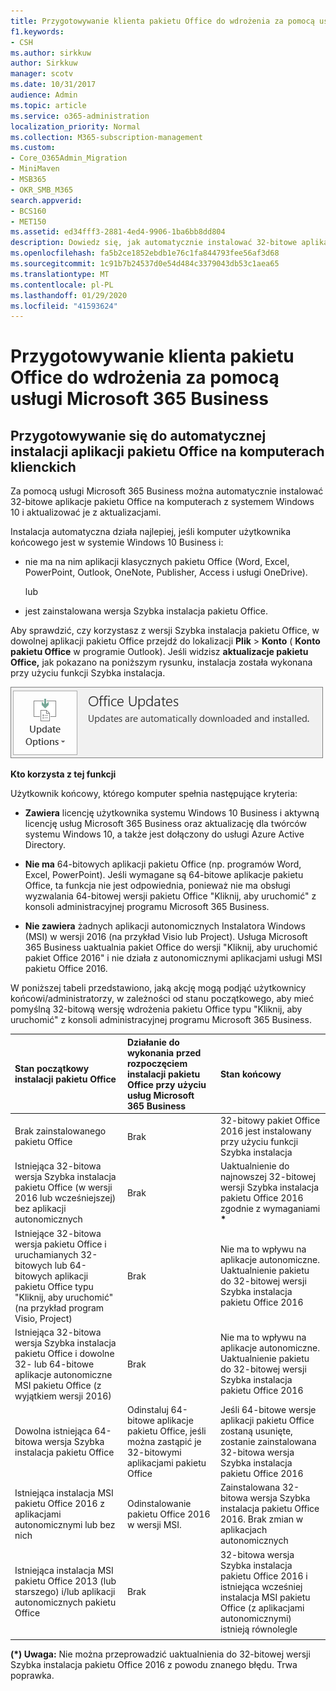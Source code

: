 ```yaml
---
title: Przygotowywanie klienta pakietu Office do wdrożenia za pomocą usługi Microsoft 365 Business
f1.keywords:
- CSH
ms.author: sirkkuw
author: Sirkkuw
manager: scotv
ms.date: 10/31/2017
audience: Admin
ms.topic: article
ms.service: o365-administration
localization_priority: Normal
ms.collection: M365-subscription-management
ms.custom:
- Core_O365Admin_Migration
- MiniMaven
- MSB365
- OKR_SMB_M365
search.appverid:
- BCS160
- MET150
ms.assetid: ed34fff3-2881-4ed4-9906-1ba6bb8dd804
description: Dowiedz się, jak automatycznie instalować 32-bitowe aplikacje pakietu Office na komputerach z systemem Windows 10 i aktualizować je.
ms.openlocfilehash: fa5b2ce1852ebdb1e76c1fa844793fee56af3d68
ms.sourcegitcommit: 1c91b7b24537d0e54d484c3379043db53c1aea65
ms.translationtype: MT
ms.contentlocale: pl-PL
ms.lasthandoff: 01/29/2020
ms.locfileid: "41593624"
---
```

# <a name="prepare-for-office-client-deployment-by-microsoft-365-business"></a>Przygotowywanie klienta pakietu Office do wdrożenia za pomocą usługi Microsoft 365 Business

## <a name="prepare-to-automatically-install-office-apps-to-client-computers"></a>Przygotowywanie się do automatycznej instalacji aplikacji pakietu Office na komputerach klienckich

Za pomocą usługi Microsoft 365 Business można automatycznie instalować 32-bitowe aplikacje pakietu Office na komputerach z systemem Windows 10 i aktualizować je z aktualizacjami.
  
Instalacja automatyczna działa najlepiej, jeśli komputer użytkownika końcowego jest w systemie Windows 10 Business i:
  
- nie ma na nim aplikacji klasycznych pakietu Office (Word, Excel, PowerPoint, Outlook, OneNote, Publisher, Access i usługi OneDrive).
    
    lub
    
- jest zainstalowana wersja Szybka instalacja pakietu Office.
    
Aby sprawdzić, czy korzystasz z wersji Szybka instalacja pakietu Office, w dowolnej aplikacji pakietu Office przejdź do lokalizacji **Plik** \> **Konto** ( **Konto pakietu Office** w programie Outlook). Jeśli widzisz **aktualizacje pakietu Office,** jak pokazano na poniższym rysunku, instalacja została wykonana przy użyciu funkcji Szybka instalacja. 
  
![Screenshot of Office updates in Office app Account](media/e3439380-fa43-4ed6-ae5d-64851c297df5.png)
  
 **Kto korzysta z tej funkcji**
  
Użytkownik końcowy, którego komputer spełnia następujące kryteria:
  
- **Zawiera** licencję użytkownika systemu Windows 10 Business i aktywną licencję usług Microsoft 365 Business oraz aktualizację dla twórców systemu Windows 10, a także jest dołączony do usługi Azure Active Directory. 
    
- **Nie ma** 64-bitowych aplikacji pakietu Office (np. programów Word, Excel, PowerPoint). Jeśli wymagane są 64-bitowe aplikacje pakietu Office, ta funkcja nie jest odpowiednia, ponieważ nie ma obsługi wyzwalania 64-bitowej wersji pakietu Office "Kliknij, aby uruchomić" z konsoli administracyjnej programu Microsoft 365 Business. 
    
- **Nie zawiera** żadnych aplikacji autonomicznych Instalatora Windows (MSI) w wersji 2016 (na przykład Visio lub Project). Usługa Microsoft 365 Business uaktualnia pakiet Office do wersji "Kliknij, aby uruchomić pakiet Office 2016" i nie działa z autonomicznymi aplikacjami usługi MSI pakietu Office 2016. 
    
W poniższej tabeli przedstawiono, jaką akcję mogą podjąć użytkownicy końcowi/administratorzy, w zależności od stanu początkowego, aby mieć pomyślną 32-bitową wersję wdrożenia pakietu Office typu "Kliknij, aby uruchomić" z konsoli administracyjnej programu Microsoft 365 Business.
  
|**Stan początkowy instalacji pakietu Office**|**Działanie do wykonania przed rozpoczęciem instalacji pakietu Office przy użyciu usług Microsoft 365 Business**|**Stan końcowy**|
|:-----|:-----|:-----|
|Brak zainstalowanego pakietu Office  <br/> |Brak  <br/> |32-bitowy pakiet Office 2016 jest instalowany przy użyciu funkcji Szybka instalacja  <br/> |
|Istniejąca 32-bitowa wersja Szybka instalacja pakietu Office (w wersji 2016 lub wcześniejszej) bez aplikacji autonomicznych  <br/> |Brak  <br/> |Uaktualnienie do najnowszej 32-bitowej wersji Szybka instalacja pakietu Office 2016 zgodnie z wymaganiami **\*** <br/> |
|Istniejące 32-bitowa wersja pakietu Office i uruchamianych 32-bitowych lub 64-bitowych aplikacji pakietu Office typu "Kliknij, aby uruchomić" (na przykład program Visio, Project)  <br/> |Brak  <br/> |Nie ma to wpływu na aplikacje autonomiczne. Uaktualnienie pakietu do 32-bitowej wersji Szybka instalacja pakietu Office 2016  <br/> |
|Istniejąca 32-bitowa wersja Szybka instalacja pakietu Office i dowolne 32- lub 64-bitowe aplikacje autonomiczne MSI pakietu Office (z wyjątkiem wersji 2016)  <br/> |Brak  <br/> |Nie ma to wpływu na aplikacje autonomiczne. Uaktualnienie pakietu do 32-bitowej wersji Szybka instalacja pakietu Office 2016  <br/> ||||
|Dowolna istniejąca 64-bitowa wersja Szybka instalacja pakietu Office  <br/> |Odinstaluj 64-bitowe aplikacje pakietu Office, jeśli można zastąpić je 32-bitowymi aplikacjami pakietu Office  <br/> |Jeśli 64-bitowe wersje aplikacji pakietu Office zostaną usunięte, zostanie zainstalowana 32-bitowa wersja Szybka instalacja pakietu Office 2016  <br/> |
|Istniejąca instalacja MSI pakietu Office 2016 z aplikacjami autonomicznymi lub bez nich  <br/> |Odinstalowanie pakietu Office 2016 w wersji MSI.  <br/> |Zainstalowana 32-bitowa wersja Szybka instalacja pakietu Office 2016. Brak zmian w aplikacjach autonomicznych  <br/> |
|Istniejąca instalacja MSI pakietu Office 2013 (lub starszego) i/lub aplikacji autonomicznych pakietu Office  <br/> |Brak  <br/> |32-bitowa wersja Szybka instalacja pakietu Office 2016 i istniejąca wcześniej instalacja MSI pakietu Office (z aplikacjami autonomicznymi) istnieją równolegle  <br/> |
||||
   
 **(\*) Uwaga:** Nie można przeprowadzić uaktualnienia do 32-bitowej wersji Szybka instalacja pakietu Office 2016 z powodu znanego błędu. Trwa poprawka. 
  